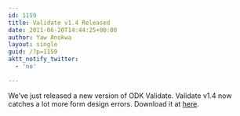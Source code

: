 ```yaml
---
id: 1159
title: Validate v1.4 Released
date: 2011-06-20T14:44:25+00:00
author: Yaw Anokwa
layout: single
guid: /?p=1159
aktt_notify_twitter:
  - 'no'

---
```

We’ve just released a new version of ODK Validate. Validate v1.4 now catches a lot more form design errors. Download it at [here](/downloads/).
